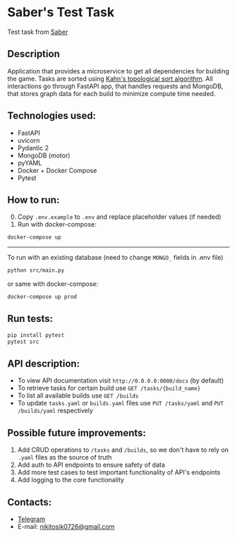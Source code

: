 # Saber's Test Task

Test task from [Saber](https://saber.games/)

## Description

Application that provides a microservice to get all dependencies for building the game. Tasks are sorted using [Kahn&#39;s topological sort algorithm](https://en.wikipedia.org/wiki/Topological_sorting). All interactions go through FastAPI app, that handles requests and MongoDB, that stores graph data for each build to minimize compute time needed. 

## Technologies used:

- FastAPI
- uvicorn
- Pydantic 2
- MongoDB (motor)
- pyYAML
- Docker + Docker Compose
- Pytest


## How to run:

0. Copy ``.env.example`` to ``.env`` and replace placeholder values (if needed)
1. Run with docker-compose:

```sh
docker-compose up
```

---

To run with an existing database (need to change ```MONGO_``` fields in .env file)

```sh
python src/main.py
```

or same with docker-compose:

```sh
docker-compose up prod
```

## Run tests:

```sh
pip install pytest
pytest src
```

## API description:

 - To view API documentation visit ```http://0.0.0.0:8000/docs``` (by default)
 - To retrieve tasks for certain build use ```GET /tasks/{build_name}```
 - To list all available builds use ```GET /builds```
 - To update ```tasks.yaml``` or ```builds.yaml``` files use ```PUT /tasks/yaml``` and ```PUT /builds/yaml``` respectively

## Possible future improvements:

1. Add CRUD operations to ```/tasks``` and ```/builds```, so we don't have to rely on ```.yaml``` files as the source of truth
2. Add auth to API endpoints to ensure safety of data
3. Add more test cases to test important functionality of API's endpoints
4. Add logging to the core functionality

## Contacts:

- [Telegram](https://t.me/crawlic)
- E-mail: nikitosik0726@gmail.com
